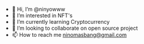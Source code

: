- 👋 Hi, I’m @ninyowww
- 👀 I’m interested in NFT's 
- 🌱 I’m currently learning Cryptocurrency
- 💞️ I’m looking to collaborate on open source project
- 📫 How to reach me ninomasbang@gmail.com

<!---
ninyowww/ninyowww is a ✨ special ✨ repository because its `README.md` (this file) appears on your GitHub profile.
You can click the Preview link to take a look at your changes.
--->
